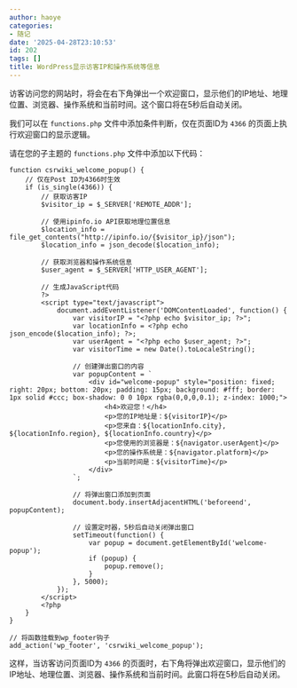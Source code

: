 ```yaml
---
author: haoye
categories:
- 随记
date: '2025-04-28T23:10:53'
id: 202
tags: []
title: WordPress显示访客IP和操作系统等信息
---
```


访客访问您的网站时，将会在右下角弹出一个欢迎窗口，显示他们的IP地址、地理位置、浏览器、操作系统和当前时间。这个窗口将在5秒后自动关闭。

我们可以在 `functions.php` 文件中添加条件判断，仅在页面ID为 `4366` 的页面上执行欢迎窗口的显示逻辑。

请在您的子主题的 `functions.php` 文件中添加以下代码：

    
    
    function csrwiki_welcome_popup() {
        // 仅在Post ID为4366时生效
        if (is_single(4366)) {
            // 获取访客IP
            $visitor_ip = $_SERVER['REMOTE_ADDR'];
    
            // 使用ipinfo.io API获取地理位置信息
            $location_info = file_get_contents("http://ipinfo.io/{$visitor_ip}/json");
            $location_info = json_decode($location_info);
    
            // 获取浏览器和操作系统信息
            $user_agent = $_SERVER['HTTP_USER_AGENT'];
    
            // 生成JavaScript代码
            ?>
            <script type="text/javascript">
                document.addEventListener('DOMContentLoaded', function() {
                    var visitorIP = "<?php echo $visitor_ip; ?>";
                    var locationInfo = <?php echo json_encode($location_info); ?>;
                    var userAgent = "<?php echo $user_agent; ?>";
                    var visitorTime = new Date().toLocaleString();
    
                    // 创建弹出窗口的内容
                    var popupContent = `
                        <div id="welcome-popup" style="position: fixed; right: 20px; bottom: 20px; padding: 15px; background: #fff; border: 1px solid #ccc; box-shadow: 0 0 10px rgba(0,0,0,0.1); z-index: 1000;">
                            <h4>欢迎您！</h4>
                            <p>您的IP地址是：${visitorIP}</p>
                            <p>您来自：${locationInfo.city}, ${locationInfo.region}, ${locationInfo.country}</p>
                            <p>您使用的浏览器是：${navigator.userAgent}</p>
                            <p>您的操作系统是：${navigator.platform}</p>
                            <p>当前时间是：${visitorTime}</p>
                        </div>
                    `;
    
                    // 将弹出窗口添加到页面
                    document.body.insertAdjacentHTML('beforeend', popupContent);
    
                    // 设置定时器，5秒后自动关闭弹出窗口
                    setTimeout(function() {
                        var popup = document.getElementById('welcome-popup');
                        if (popup) {
                            popup.remove();
                        }
                    }, 5000);
                });
            </script>
            <?php
        }
    }
    
    // 将函数挂载到wp_footer钩子
    add_action('wp_footer', 'csrwiki_welcome_popup');
    

这样，当访客访问页面ID为 `4366`
的页面时，右下角将弹出欢迎窗口，显示他们的IP地址、地理位置、浏览器、操作系统和当前时间。此窗口将在5秒后自动关闭。

